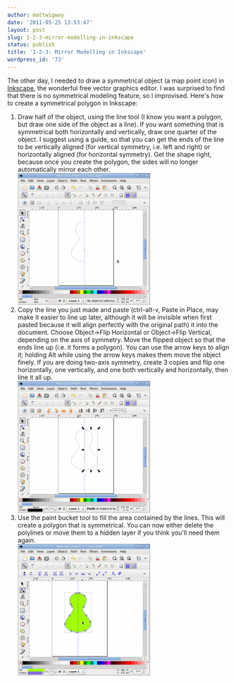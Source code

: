 ```yaml
---
author: mattwigway
date: '2011-05-25 13:53:47'
layout: post
slug: 1-2-3-mirror-modelling-in-inkscape
status: publish
title: '1-2-3: Mirror Modelling in Inkscape'
wordpress_id: '73'
---
```


The other day, I needed to draw a symmetrical object (a map point icon) in [Inkscape](http://inkscape.org), the wonderful free vector graphics editor. I was surprised to find that there is no symmetrical modeling feature, so I improvised. Here's how to create a symmetrical polygon in Inkscape:

<ol>
<li>
Draw half of the object, using the line tool (I know you want a polygon, but draw one side of the object as a line). If you want something that is symmetrical both horizontally and vertically, draw one quarter of the object. I suggest using a guide, so that you can get the ends of the line to be vertically aligned (for vertical symmetry, i.e. left and right) or horizontally aligned (for horizontal symmetry). Get the shape right, because once you create the polygon, the sides will no longer automatically mirror each other.<br/>

<img src="/a/2011-05-25-1-2-3-mirror-modelling-in-inkscape/mirror1.png" />

</li>
<li>
Copy the line you just made and paste (ctrl-alt-v, Paste in Place, may make it easier to line up later, although it will be invisible when first pasted because it will align perfectly with the original path) it into the document. Choose Object-&gt;Flip Horizontal or Object-&gt;Flip Vertical, depending on the axis of symmetry. Move the flipped object so that the ends line up (i.e. it forms a polygon). You can use the arrow keys to align it; holding Alt while using the arrow keys makes them move the object finely. If you are doing two-axis symmetry, create 3 copies and flip one horizontally, one vertically, and one both vertically and horizontally, then line it all up.<br/>

<img src="/a/2011-05-25-1-2-3-mirror-modelling-in-inkscape/mirror2.png" />

</li>
<li>
Use the paint bucket tool to fill the area contained by the lines. This will create a polygon that is symmetrical. You can now either delete the polylines or move them to a hidden layer if you think you'll need them again.<br/>

<img src="/a/2011-05-25-1-2-3-mirror-modelling-in-inkscape/mirror3.png" />
</li>
</ol>


